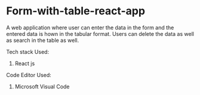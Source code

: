 # Form-with-table-react-app

A web application where user can enter the data in the form and the entered data is hown in the tabular format. Users can delete the data as well as search in the table as well.

Tech stack Used:
  1. React js

Code Editor Used:
  1. Microsoft Visual Code 
